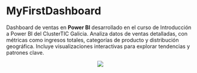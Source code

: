 # MyFirstDashboard
Dashboard de ventas en **Power BI** desarrollado en el curso de Introducción a Power BI del ClusterTIC Galicia. Analiza datos de ventas detalladas, con métricas como ingresos totales, categorías de producto y distribución geográfica. Incluye visualizaciones interactivas para explorar tendencias y patrones clave.

<p align="center">
  <img src="[https://github.com/Arierrot/WormSegmentation/blob/main/icons/output_example.png](https://github.com/Arierrot/MyFirstDashboard/blob/main/icons/dashboard.png)">
</p>
